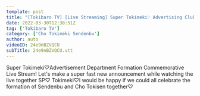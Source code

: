 ```yaml
---
template: post
title: "[Tokibaro TV] [Live Streaming] Super Tokimeki♡ Advertising Club Formation Commemorative Live Streaming! Let's make a super fast new announcement while watching the live together SP♡"
date: 2022-03-30T12:38:51Z
tag: ['Tokibaro TV']
category: ['Cho Tokimeki Sendenbu']
author: auto 
videoID: 24e9nBZVQCU
subTitle: 24e9nBZVQCU.vtt
---
```

Super Tokimeki♡Advertisement Department Formation Commemorative Live Stream!
Let's make a super fast new announcement while watching the live together SP♡
Tokimeki♡I would be happy if we could all celebrate the formation of Sendenbu and Cho Tokisen together♡